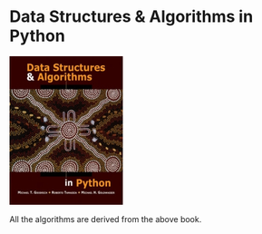 # Data Structures & Algorithms in Python

![](https://github.com/GeorgiosKyritsis/data_structures_and_algorithms_in_python/blob/master/data_structures_and_algorithms_in_python.jpg)

All the algorithms are derived from the above book.
